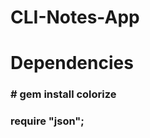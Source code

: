 # CLI-Notes-App

<h1>Dependencies </h1>
<h3> # gem install colorize </h3>
<h3> require "json"; </h3>
